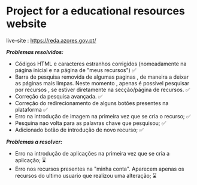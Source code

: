 # Project for a educational resources website 
live-site : https://reda.azores.gov.pt/

***Problemas resolvidos:***
- Códigos HTML e caracteres estranhos corrigidos (nomeadamente na página inicial e na página de "meus recursos") :white_check_mark: 
- Barra de pesquisa removida de algumas paginas , de maneira a deixar as páginas mais limpas. Neste momento , apenas é possivel pesquisar por recursos , se estiver diretamente na secção/página de recursos. :white_check_mark: 
 - Correção da pesquisa avançada. :white_check_mark: 
- Correção do redirecionamento de alguns botões presentes na plataforma :white_check_mark:
- Erro na introdução de imagem na primeira vez que se cria o recurso; :white_check_mark:
- Pesquina nao volta para as palavras chave que pesquisou; :white_check_mark:
- Adicionado botão de introdução de novo recurso; :white_check_mark:

***Problemas a resolver:***
- Erro na introdução de aplicações na primeira vez que se cria a aplicação; :hourglass:
- Erro nos recursos presentes na "minha conta". Aparecem apenas os recursos do ultimo usuario que realizou uma alteração; :hourglass:





